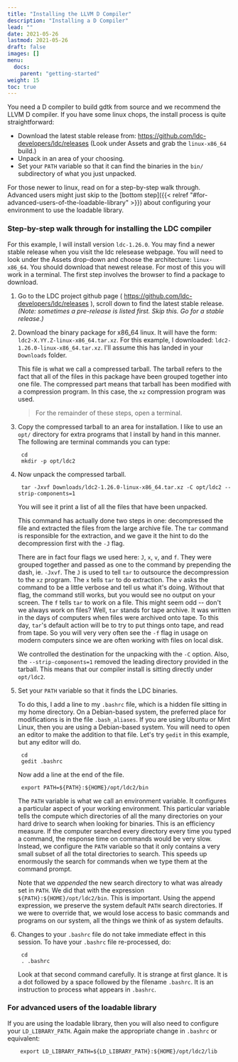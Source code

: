 ```yaml
---
title: "Installing the LLVM D Compiler"
description: "Installing a D Compiler"
lead: ""
date: 2021-05-26
lastmod: 2021-05-26
draft: false
images: []
menu:
  docs:
    parent: "getting-started"
weight: 15
toc: true
---
```


You need a D compiler to build gdtk from source and we recommend
the LLVM D compiler.
If you have some linux chops, the install process is quite straightforward:

  + Download the latest stable release from:
  <https://github.com/ldc-developers/ldc/releases>
  (Look under Assets and grab the `linux-x86_64` build.)
  + Unpack in an area of your choosing.
  + Set your `PATH` variable so that it can find the binaries in the `bin/` subdirectory
    of what you just unpacked.

For those newer to linux, read on for a step-by-step walk through.
Advanced users might just skip to the [bottom step]({{< relref "#for-advanced-users-of-the-loadable-library" >}}) about configuring
your environment to use the loadable library.

### Step-by-step walk through for installing the LDC compiler

For this example, I will install version `ldc-1.26.0`.
You may find a newer stable release when you visit the ldc relesease webpage.
You will need to look under the Assets drop-down and choose the architecture: `linux-x86_64`.
You should download that newest release.
For most of this you will work in a terminal.
The first step involves the browser to find a package to download.

1. Go to the LDC project github page ( https://github.com/ldc-developers/ldc/releases ),
   scroll down to find the latest stable release.
   _(Note: sometimes a pre-release is listed first. Skip this. Go for a stable release.)_

2. Download the binary package for x86_64 linux. It will have the form:
   `ldc2-X.YY.Z-linux-x86_64.tar.xz`.
   For this example, I downloaded: `ldc2-1.26.0-linux-x86_64.tar.xz`.
   I'll assume this has landed in your `Downloads` folder.

   This file is what we call a compressed tarball. The tarball refers to the fact
   that all of the files in this package have been grouped together into one file.
   The compressed part means that tarball has been modified with a compression program.
   In this case, the `xz` compression program was used.

   > For the remainder of these steps, open a terminal.

3. Copy the compressed tarball to an area for installation. I like to use
   an `opt/` directory for extra programs that I install by hand in this manner.
   The following are terminal commands you can type:

        cd
        mkdir -p opt/ldc2

4. Now unpack the compressed tarball.

        tar -Jxvf Downloads/ldc2-1.26.0-linux-x86_64.tar.xz -C opt/ldc2 --strip-components=1

   You will see it print a list of all the files that have been unpacked.

   This command has actually done two steps in one: decompressed the file
   and extracted the files from the large archive file. The `tar` command
   is responsible for the extraction, and we gave it the hint to do the
   decompression first with the `-J` flag.

   There are in fact four flags we used here: `J`, `x`, `v`, and `f`.
   They were grouped together and passed as one to the command by
   prepending the dash, ie. `-Jxvf`.
   The `J` is used to tell `tar` to outsource the decompression to the `xz` program.
   The `x` tells `tar` to do extraction.
   The `v` asks the command to be a little verbose and tell us what it's doing.
   Without that flag, the command still works, but you would see no output on
   your screen.
   The `f` tells `tar` to work on a file. This might seem odd -- don't we always work
   on files? Well, `tar` stands for tape archive. It was written in the days of
   computers when files were archived onto tape. To this day, `tar`'s default
   action will be to try to put things onto tape, and read from tape.
   So you will very very often see the `-f` flag in usage on modern computers since
   we are often working with files on local disk.
   
   We controlled the destination for the unpacking with the `-C` option.
   Also, the `--strip-components=1` removed the leading directory provided
   in the tarball.
   This means that our compiler install is sitting directly under `opt/ldc2`.

5. Set your `PATH` variable so that it finds the LDC binaries.

   To do this, I add a line to my `.bashrc` file, which is a hidden file
   sitting in my home directory.
   On a Debian-based system, the preferred place for modifications is
   in the file `.bash_aliases`.
   If you are using Ubuntu or Mint Linux, then you are using a Debian-based system.
   You will need to open an editor to make the addition to that file.
   Let's try `gedit` in this example, but any editor will do.

        cd
        gedit .bashrc

   Now add a line at the end of the file.

        export PATH=${PATH}:${HOME}/opt/ldc2/bin

   The `PATH` variable is what we call an environment variable.
   It configures a particular aspect of your working environment.
   This particular variable tells the compute which directories
   of all the many directories on your hard drive to search
   when looking for binaries.
   This is an efficiency measure.
   If the computer searched every directory every time you typed
   a command, the response time on commands would be very slow.
   Instead, we configure the `PATH` variable so that it only contains
   a very small subset of all the total directories to search.
   This speeds up enormously the search for commands when we type
   them at the command prompt.

   Note that we *appended* the new search directory to what
   was already set in `PATH`.
   We did that with the expression
   `${PATH}:${HOME}/opt/ldc2/bin`.
   This is important.
   Using the append expression, we preserve the system default `PATH` search
   directories.
   If we were to override that, we would lose access to basic
   commands and programs on our system, all the things we think
   of as system defaults.

6. Changes to your `.bashrc` file do not take immediate effect in this
   session. To have your `.bashrc` file re-processed, do:

        cd
        . .bashrc

   Look at that second command carefully. It is strange at first glance.
   It is a dot followed by a space followed by the filename `.bashrc`.
   It is an instruction to process what appears in `.bashrc`.

### For advanced users of the loadable library

If you are using the loadable library, then you will also need to configure your
`LD_LIBRARY_PATH`. Again make the appropriate change in `.bashrc` or equivalent:

        export LD_LIBRARY_PATH=${LD_LIBRARY_PATH}:${HOME}/opt/ldc2/lib





